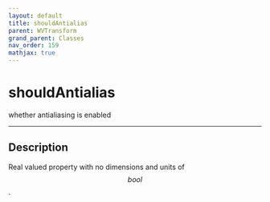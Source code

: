 ```yaml
---
layout: default
title: shouldAntialias
parent: WVTransform
grand_parent: Classes
nav_order: 159
mathjax: true
---
```


#  shouldAntialias

whether antialiasing is enabled


---

## Description
Real valued property with no dimensions and units of $$bool$$.

